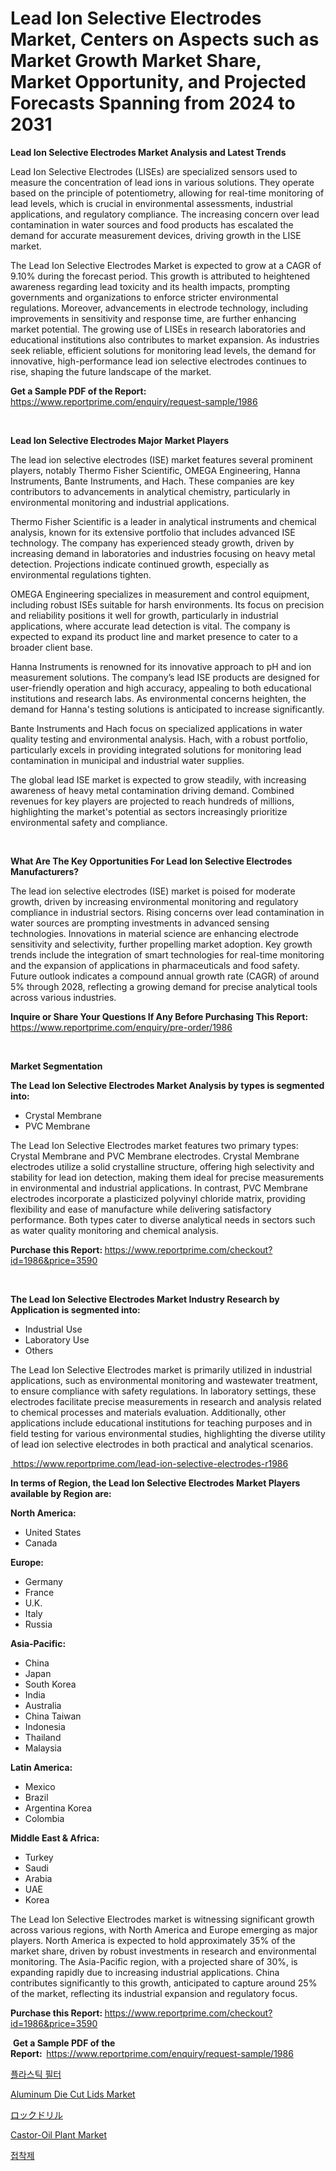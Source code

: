 <p><h1>Lead Ion Selective Electrodes Market, Centers on Aspects such as Market Growth Market Share, Market Opportunity, and Projected Forecasts Spanning from 2024 to 2031</h1></p><p><strong>Lead Ion Selective Electrodes Market Analysis and Latest Trends</strong></p>
<p><p>Lead Ion Selective Electrodes (LISEs) are specialized sensors used to measure the concentration of lead ions in various solutions. They operate based on the principle of potentiometry, allowing for real-time monitoring of lead levels, which is crucial in environmental assessments, industrial applications, and regulatory compliance. The increasing concern over lead contamination in water sources and food products has escalated the demand for accurate measurement devices, driving growth in the LISE market.</p><p>The Lead Ion Selective Electrodes Market is expected to grow at a CAGR of 9.10% during the forecast period. This growth is attributed to heightened awareness regarding lead toxicity and its health impacts, prompting governments and organizations to enforce stricter environmental regulations. Moreover, advancements in electrode technology, including improvements in sensitivity and response time, are further enhancing market potential. The growing use of LISEs in research laboratories and educational institutions also contributes to market expansion. As industries seek reliable, efficient solutions for monitoring lead levels, the demand for innovative, high-performance lead ion selective electrodes continues to rise, shaping the future landscape of the market.</p></p>
<p><strong>Get a Sample PDF of the Report:&nbsp;</strong> <a href="https://www.reportprime.com/enquiry/request-sample/1986">https://www.reportprime.com/enquiry/request-sample/1986</a></p>
<p>&nbsp;</p>
<p><strong>Lead Ion Selective Electrodes Major Market Players</strong></p>
<p><p>The lead ion selective electrodes (ISE) market features several prominent players, notably Thermo Fisher Scientific, OMEGA Engineering, Hanna Instruments, Bante Instruments, and Hach. These companies are key contributors to advancements in analytical chemistry, particularly in environmental monitoring and industrial applications.</p><p>Thermo Fisher Scientific is a leader in analytical instruments and chemical analysis, known for its extensive portfolio that includes advanced ISE technology. The company has experienced steady growth, driven by increasing demand in laboratories and industries focusing on heavy metal detection. Projections indicate continued growth, especially as environmental regulations tighten.</p><p>OMEGA Engineering specializes in measurement and control equipment, including robust ISEs suitable for harsh environments. Its focus on precision and reliability positions it well for growth, particularly in industrial applications, where accurate lead detection is vital. The company is expected to expand its product line and market presence to cater to a broader client base.</p><p>Hanna Instruments is renowned for its innovative approach to pH and ion measurement solutions. The company’s lead ISE products are designed for user-friendly operation and high accuracy, appealing to both educational institutions and research labs. As environmental concerns heighten, the demand for Hanna's testing solutions is anticipated to increase significantly.</p><p>Bante Instruments and Hach focus on specialized applications in water quality testing and environmental analysis. Hach, with a robust portfolio, particularly excels in providing integrated solutions for monitoring lead contamination in municipal and industrial water supplies.</p><p>The global lead ISE market is expected to grow steadily, with increasing awareness of heavy metal contamination driving demand. Combined revenues for key players are projected to reach hundreds of millions, highlighting the market's potential as sectors increasingly prioritize environmental safety and compliance.</p></p>
<p>&nbsp;</p>
<p><strong>What Are The Key Opportunities For Lead Ion Selective Electrodes Manufacturers?</strong></p>
<p><p>The lead ion selective electrodes (ISE) market is poised for moderate growth, driven by increasing environmental monitoring and regulatory compliance in industrial sectors. Rising concerns over lead contamination in water sources are prompting investments in advanced sensing technologies. Innovations in material science are enhancing electrode sensitivity and selectivity, further propelling market adoption. Key growth trends include the integration of smart technologies for real-time monitoring and the expansion of applications in pharmaceuticals and food safety. Future outlook indicates a compound annual growth rate (CAGR) of around 5% through 2028, reflecting a growing demand for precise analytical tools across various industries.</p></p>
<p><strong>Inquire or Share Your Questions If Any Before Purchasing This Report:</strong> <a href="https://www.reportprime.com/enquiry/pre-order/1986">https://www.reportprime.com/enquiry/pre-order/1986</a></p>
<p>&nbsp;</p>
<p><strong>Market Segmentation</strong></p>
<p><strong>The Lead Ion Selective Electrodes Market Analysis by types is segmented into:</strong></p>
<p><ul><li>Crystal Membrane</li><li>PVC Membrane</li></ul></p>
<p><p>The Lead Ion Selective Electrodes market features two primary types: Crystal Membrane and PVC Membrane electrodes. Crystal Membrane electrodes utilize a solid crystalline structure, offering high selectivity and stability for lead ion detection, making them ideal for precise measurements in environmental and industrial applications. In contrast, PVC Membrane electrodes incorporate a plasticized polyvinyl chloride matrix, providing flexibility and ease of manufacture while delivering satisfactory performance. Both types cater to diverse analytical needs in sectors such as water quality monitoring and chemical analysis.</p></p>
<p><strong>Purchase this Report:&nbsp;</strong><a href="https://www.reportprime.com/checkout?id=1986&price=3590">https://www.reportprime.com/checkout?id=1986&price=3590</a></p>
<p>&nbsp;</p>
<p><strong>The Lead Ion Selective Electrodes Market Industry Research by Application is segmented into:</strong></p>
<p><ul><li>Industrial Use</li><li>Laboratory Use</li><li>Others</li></ul></p>
<p><p>The Lead Ion Selective Electrodes market is primarily utilized in industrial applications, such as environmental monitoring and wastewater treatment, to ensure compliance with safety regulations. In laboratory settings, these electrodes facilitate precise measurements in research and analysis related to chemical processes and materials evaluation. Additionally, other applications include educational institutions for teaching purposes and in field testing for various environmental studies, highlighting the diverse utility of lead ion selective electrodes in both practical and analytical scenarios.</p></p>
<p><a href="https://www.reportprime.com/lead-ion-selective-electrodes-r1986">&nbsp;https://www.reportprime.com/lead-ion-selective-electrodes-r1986</a></p>
<p><strong>In terms of Region, the Lead Ion Selective Electrodes Market Players available by Region are:</strong></p>
<p>
    <p> <strong> North America: </strong>
        <ul>
            <li>United States</li>
            <li>Canada</li>
        </ul>
        </p> 
    <p> <strong> Europe: </strong>
        <ul>
            <li>Germany</li>
            <li>France</li>
            <li>U.K.</li>
            <li>Italy</li>
            <li>Russia</li>
        </ul>
        </p> 
    <p> <strong> Asia-Pacific: </strong>
        <ul>
            <li>China</li>
            <li>Japan</li>
            <li>South Korea</li>
            <li>India</li>
            <li>Australia</li>
            <li>China Taiwan</li>
            <li>Indonesia</li>
            <li>Thailand</li>
            <li>Malaysia</li>
        </ul>
        </p> 
    <p> <strong> Latin America: </strong>
        <ul>
            <li>Mexico</li>
            <li>Brazil</li>
            <li>Argentina Korea</li>
            <li>Colombia</li>
        </ul>
        </p> 
    <p> <strong> Middle East & Africa: </strong>
        <ul>
            <li>Turkey</li>
            <li>Saudi</li>
            <li>Arabia</li>
            <li>UAE</li>
            <li>Korea</li>
        </ul>
    </p>
    </p>
<p><p>The Lead Ion Selective Electrodes market is witnessing significant growth across various regions, with North America and Europe emerging as major players. North America is expected to hold approximately 35% of the market share, driven by robust investments in research and environmental monitoring. The Asia-Pacific region, with a projected share of 30%, is expanding rapidly due to increasing industrial applications. China contributes significantly to this growth, anticipated to capture around 25% of the market, reflecting its industrial expansion and regulatory focus.</p></p>
<p><strong>Purchase this Report: </strong><a href="https://www.reportprime.com/checkout?id=1986&price=3590">https://www.reportprime.com/checkout?id=1986&price=3590</a></p>
<p>&nbsp;<strong>Get a Sample PDF of the Report:&nbsp;&nbsp;</strong><a href="https://www.reportprime.com/enquiry/request-sample/1986">https://www.reportprime.com/enquiry/request-sample/1986</a></p>
<p><strong></strong></p>
<p><p><a href="https://medium.com/@anita28yomishoe/%ED%94%8C%EB%9D%BC%EC%8A%A4%ED%8B%B1-%ED%95%84%ED%84%B0-%EC%8B%9C%EC%9E%A5-%EB%8F%99%ED%96%A5-%ED%94%8C%EB%9D%BC%EC%8A%A4%ED%8B%B1-%ED%95%84%ED%84%B0-%EC%8B%9C%EC%9E%A5-%ED%86%B5%EC%B0%B0%EB%A0%A5-%EB%B0%8F-%EC%98%88%EC%B8%A1-%EB%B6%84%EC%84%9D-2024-2031-%EC%97%90-%EC%A7%91%EC%A4%91-6e005c3d367c">플라스틱 필터</a></p><p><a href="https://medium.com/@henrykihn1922/aluminum-die-cut-lids-market-global-market-trends-and-market-forecast-2024-2031-33a7303bef38">Aluminum Die Cut Lids Market</a></p><p><a href="https://medium.com/@harperhe4e26/%E3%82%B0%E3%83%AD%E3%83%BC%E3%83%90%E3%83%AB%E3%83%AD%E3%83%83%E3%82%AF%E3%83%89%E3%83%AA%E3%83%AB%E7%94%A3%E6%A5%AD%E8%AA%BF%E6%9F%BB%E3%83%AC%E3%83%9D%E3%83%BC%E3%83%88-%E7%AB%B6%E4%BA%89%E7%8A%B6%E6%B3%81-%E5%B8%82%E5%A0%B4%E8%A6%8F%E6%A8%A1-%E5%9C%B0%E5%9F%9F%E3%81%AE%E7%8A%B6%E6%B3%81%E3%81%8A%E3%82%88%E3%81%B3%E8%A6%8B%E9%80%9A%E3%81%97%E4%BA%88%E6%B8%AC-2024%E5%B9%B4-2031%E5%B9%B4-fc086b0a30c4">ロックドリル</a></p><p><a href="https://issuu.com/reportprime-2/docs/castor-oil-plant-market-size-2030.p_2a817a4ae44a69">Castor-Oil Plant Market</a></p><p><a href="https://medium.com/@anita28yomishoe/%EC%A0%91%EC%B0%A9%EC%A0%9C-%EC%8B%9C%EC%9E%A5-%EB%8F%99%ED%96%A5-%EB%B0%8F-%EC%8B%9C%EC%9E%A5-%EC%84%B1%EC%9E%A5-%EC%A0%84%EB%A7%9D-2024-2031-8d6789b9fc09">접착제</a></p></p>